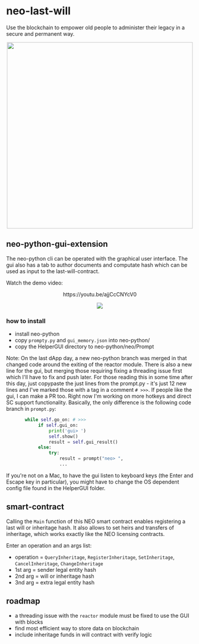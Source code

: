 # neo-last-will

Use the blockchain to empower old people to administer their legacy in a secure and permanent way.

<p align="center">
 <img src="https://i.imgur.com/rVA7z2Q.png" width="500" height="500">
</p>

## neo-python-gui-extension
The neo-python cli can be operated with the graphical user interface. The gui also has a tab to author documents and computate hash which can be used as input to the last-will-contract.

Watch the demo video:

<p align="center">
https://youtu.be/ajjCcCNYcV0
</p>

<p align="center">
 <img src="https://i.imgur.com/MQ4oEVK.jpg">
</p>

### how to install
  * install neo-python
  * copy `prompty.py` and `gui_memory.json` into neo-python/
  * copy the HelperGUI directory to neo-python/neo/Prompt

Note: On the last dApp day, a new neo-python branch was merged in that changed code around the exiting of the reactor module. There is also a new line for the gui, but merging those requiring fixing a threading issue first which I'll have to fix and push later. For those reading this in some time after this day, just copypaste the just lines from the prompt.py - it's just 12 new lines and I've marked those with a tag in a comment `# >>>`. If people like the gui, I can make a PR too. Right now I'm working on more hotkeys and direct SC support functionality. Basically, the only difference is the following code branch in `prompt.py`:
```python
       while self.go_on: # >>>
            if self.gui_on:
                print('gui> ')
                self.show()
                result = self.gui_result()
            else:
                try:
                    result = prompt("neo> ", 
                    ...
```
If you're not on a Mac, to have the gui listen to keyboard keys (the Enter and Escape key in particular), you might have to change the OS dependent config file found in the HelperGUI folder. 

## smart-contract
Calling the `Main` function of this NEO smart contract enables registering a last will or inheritage hash. It also allows to set heirs and transfers of inheritage, which works exactly like the NEO licensing contracts.

Enter an operation and an args list:
  * operation = `QueryInheritage`, `RegisterInheritage`, `SetInheritage`, `CancelInheritage`, `ChangeInheritage`
  * 1st arg = sender legal entity hash
  * 2nd arg = will or inheritage hash
  * 3nd arg = extra legal entity hash

## roadmap
  * a threading issue with the `reactor` module must be fixed to use the GUI with blocks
  * find most efficient way to store data on blockchain
  * include inheritage funds in will contract with verify logic
